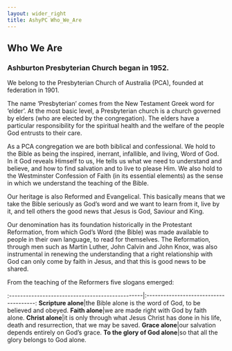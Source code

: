 ```yaml
---
layout: wider_right
title: AshyPC Who_We_Are
---
```


## Who We Are

### Ashburton Presbyterian Church began in 1952.

We belong to the Presbyterian Church of Australia (PCA), founded at federation in 1901.

The name ‘Presbyterian’ comes from the New Testament Greek word for ‘elder’. At the most basic level, a Presbyterian church is a church governed by elders (who are elected by the congregation). The elders have a particular responsibility for the spiritual health and the welfare of the people God entrusts to their care.

As a PCA congregation we are both biblical and confessional. We hold to the Bible as being the inspired, inerrant, infallible, and living, Word of God.  In it God reveals Himself to us, He tells us what we need to understand and believe, and how to find salvation and to live to please Him. We also hold to the Westminster Confession of Faith (in its essential elements) as the sense in which we understand the teaching of the Bible.

Our heritage is also Reformed and Evangelical. This basically means that we take the Bible seriously as God’s word and we want to learn from it, live by it, and tell others the good news that Jesus is God, Saviour and King.

Our denomination has its foundation historically in the Protestant Reformation, from which God’s Word (the Bible) was made available to people in their own language, to read for themselves. The Reformation, through men such as Martin Luther, John Calvin and John Knox, was also instrumental in renewing the understanding that a right relationship with God can only come by faith in Jesus, and that this is good news to be shared.

From the teaching of the Reformers five slogans emerged:

:------------------------------------------------|:--------------------------------------:
<b>Scripture alone</b>|the Bible alone is the word of God, to be believed and obeyed.
<b>Faith alone</b>|we are made right with God by faith alone.
<b>Christ alone</b>|it is only through what Jesus Christ has done in his life, death and resurrection, that we may be saved.
<b>Grace alone</b>|our salvation depends entirely on God’s grace.
<b>To the glory of God alone</b>|so that all the glory belongs to God alone.
 
 